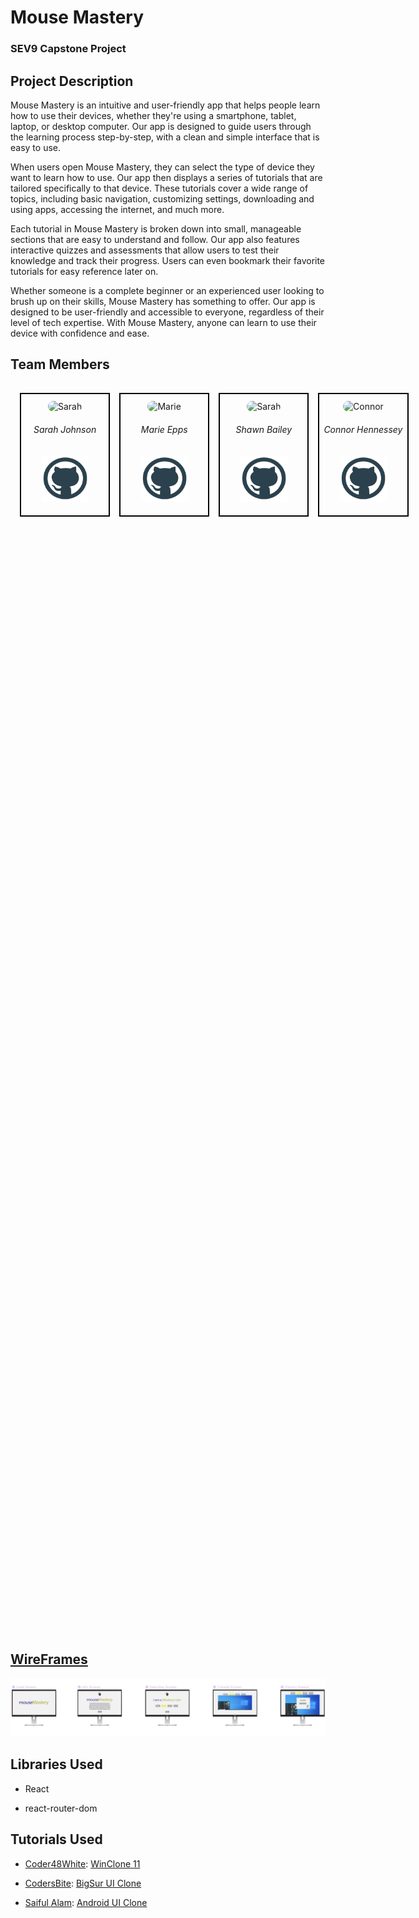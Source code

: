 # Mouse Mastery

### SEV9 Capstone Project

## Project Description

Mouse Mastery is an intuitive and user-friendly app that helps people learn how to use their devices, whether they're using a smartphone, tablet, laptop, or desktop computer. Our app is designed to guide users through the learning process step-by-step, with a clean and simple interface that is easy to use.

When users open Mouse Mastery, they can select the type of device they want to learn how to use. Our app then displays a series of tutorials that are tailored specifically to that device. These tutorials cover a wide range of topics, including basic navigation, customizing settings, downloading and using apps, accessing the internet, and much more.

Each tutorial in Mouse Mastery is broken down into small, manageable sections that are easy to understand and follow. Our app also features interactive quizzes and assessments that allow users to test their knowledge and track their progress. Users can even bookmark their favorite tutorials for easy reference later on.

Whether someone is a complete beginner or an experienced user looking to brush up on their skills, Mouse Mastery has something to offer. Our app is designed to be user-friendly and accessible to everyone, regardless of their level of tech expertise. With Mouse Mastery, anyone can learn to use their device with confidence and ease.


## Team Members

<table style="width: 80vw; margin: 0 auto; height: 50vh; border-collapse: separate; border-spacing: 15px;">
  <tr>
    <td style="border: 2px black solid; width: 25%; height: 100%;" align="center">
      <div> 
        <img src="https://avatars.githubusercontent.com/u/57220112?v=4" alt="Sarah" width="350px" height="200px" style="border-radius: 9999px; margin-top: 10px;"/>
        <h6>Sarah Johnson</h6>
      </div>
      <a href="https://github.com/kitteyandkat" alt="Sarah's Github">
        <img src="./public/images/github.png" alt="Github Invertocat" style="width: 75px; height: 75px; margin-bottom: 15px;"/>
      </a>
    </td>
    <td style="border: 2px black solid; width: 25%; height: 100%; text-align:center;" align="center">
      <div> 
        <img src="https://avatars.githubusercontent.com/u/115747807?v=4" alt="Marie" width="350px" height="200px" style="border-radius: 9999px; margin-top: 10px;"/>
        <h6>Marie Epps</h6>
      </div>
      <a href="https://github.com/nebulamarie" alt="Marie's Github" >
        <img src="./public/images/github.png" alt="Github Invertocat" style="width: 75px; height: 75px; margin-bottom: 15px;"/>
      </a>
    </td>
    <td style="border: 2px black solid; width: 25%; height: 100%; text-align:center;" align="center">
      <div> 
        <img src="https://avatars.githubusercontent.com/u/115747805?v=4" alt="Sarah" width="350px" height="200px" style="border-radius: 9999px; margin-top: 10px;"/>
        <h6>Shawn Bailey</h6>
      </div>
      <a href="https://github.com/shawnmbailey" alt="Shawn's Github">
        <img src="./public/images/github.png" alt="Github Invertocat" style="width: 75px; height: 75px; margin-bottom: 15px;"/>
      </a>
    </td>
    <td style="border: 2px black solid; width: 25%; height: 100%; text-align:center;" align="center">
      <div> 
        <img src="https://avatars.githubusercontent.com/u/115747770?v=4" alt="Connor" width="350px" height="200px" style="border-radius: 9999px; margin-top: 10px;"/>
        <h6>Connor Hennessey</h6>
      </div>
      <a href="https://github.com/Hennc94" alt="Connor's Github" >
        <img src="./public/images/github.png" alt="Github Invertocat" style="width: 75px; height: 75px; margin-bottom: 15px;"/>
      </a>
    </td>
  </tr>
</table>

## [WireFrames](https://www.figma.com/file/EqthVmcWpkg0L3py62joz0/MouseMastery?node-id=0%3A1&t=ZQhpPwER52dSySp4-1)

![Wireframe](./public/images/wireframe.png)


## Libraries Used
- React

- react-router-dom

## Tutorials Used
- [Coder48White](https://www.coder48white.in): [WinClone 11](https://www.youtube.com/watch?v=c9MTd4HZuP0)
- [CodersBite](https://www.youtube.com/@codersbite3313): [BigSur UI Clone](https://www.youtube.com/watch?v=ETzws93N-YQ) 

- [Saiful Alam](https://www.sololearn.com/profile/11717414): [Android UI Clone](https://www.sololearn.com/compiler-playground/WNt5BsPb99T9)

